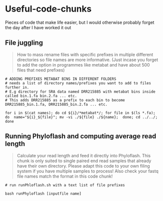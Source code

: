 # Useful-code-chunks
Pieces of code that make life easier, but I would otherwise probably forget the day after I have worked it out

## File juggling
> How to mass rename files with specific prefixes in multiple different directories so file names are more informative. (Just incase you forget to add the option in programmes like metabat and have about 500 files that need prefixes)

```
# ADDING PREFIXES METABAT BINS IN DIFFERENT FOLDERS
# needs a list of directory names/prefixes you want to add to files further in. 
# E.g directory for SRA data named DRR215885 with metabat bins inside called bin.1.fa bin.2.fa ... etc. 
# This adds DRR215885 as a prefix to each bin to become DRR215885_bin.1.fa, DRR215885_bin.2.fa ... etc.

for i in $(cat names); do cd ${i}/*metabat*/; for file in $(ls *.fa); do  name="${i}_${file}"; mv -vi ./${file} ./${name};  done; cd ../../; done
```


## Running Phyloflash and computing average read length
> Calculate your read length and feed it directly into Phyloflash. 
> This chunk is only suited to single paired end read samples that already have their own directory. Please adapt this code to your own filing system if you have multiple samples to process! Also check your fastq file names match the format in this code chunk!
```
# run runPhloflash.sh with a text list of file prefixes

bash runPhyloflash [inputfile name]
```
